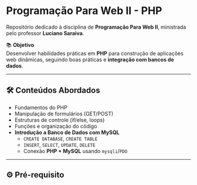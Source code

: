 # Programação Para Web II - PHP

Repositório dedicado à disciplina de **Programação Para Web II**, ministrada pelo professor **Luciano Saraiva**.

📚 **Objetivo**  
Desenvolver habilidades práticas em **PHP** para construção de aplicações web dinâmicas, seguindo boas práticas e **integração com bancos de dados**.


---

## 🛠️ Conteúdos Abordados
- Fundamentos do PHP
- Manipulação de formulários (GET/POST)
- Estruturas de controle (if/else, loops)
- Funções e organização do código
- **Introdução a Banco de Dados com MySQL**
  - `CREATE DATABASE`, `CREATE TABLE`
  - `INSERT`, `SELECT`, `UPDATE`, `DELETE`
  - Conexão **PHP + MySQL** usando `mysqli`/`PDO`

---

## ⚙️ Pré-requisito
